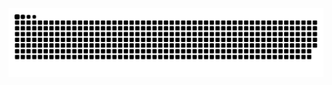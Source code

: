 <picture>
  <source media="(prefers-color-scheme: dark)" srcset="https://raw.githubusercontent.com/enenen321/enenen321/output/github-contribution-grid-snake-dark.svg">
  <source media="(prefers-color-scheme: light)" srcset="https://raw.githubusercontent.com/enenen321/enenen321/output/github-contribution-grid-snake.svg">
  <img alt="github contribution grid snake animation" src="https://raw.githubusercontent.com/enenen321/enenen321/output/github-contribution-grid-snake.svg">
</picture>
